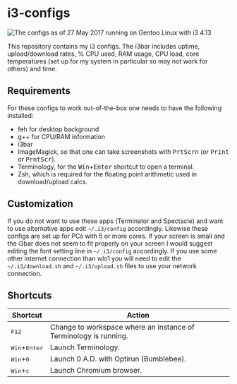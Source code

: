 # i3-configs
![The configs as of 27 May 2017 running on Gentoo Linux with i3 4.13](https://fusion809.github.io/images/desktop-environments/i3-4.13-my-configs-27May2017.png)

This repository contains my i3 configs. The i3bar includes uptime, upload/download rates, % CPU used, RAM usage, CPU load, core temperatures (set up for my system in particular so may not work for others) and time. 

## Requirements
For these configs to work out-of-the-box one needs to have the following installed:

* feh for desktop background
* g++ for CPU/RAM information
* i3bar
* ImageMagick, so that one can take screenshots with <kbd>PrtScrn</kbd> (or <kbd>Print</kbd> or <kbd>PrntScr</kbd>).
* Terminology, for the <kbd>Win</kbd>+<kbd>Enter</kbd> shortcut to open a terminal.
* Zsh, which is required for the floating point arithmetic used in download/upload calcs. 

## Customization
If you do not want to use these apps (Terminator and Spectacle) and want to use alternative apps edit `~/.i3/config` accordingly. Likewise these configs are set up for PCs with 5 or more cores. If your screen is small and the i3bar does not seem to fit properly on your screen I would suggest editing the font setting line in `~/.i3/config` accordingly. If you use some other internet connection than wlo1 you will need to edit the `~/.i3/download.sh` and `~/.i3/upload.sh` files to use your network connection.

## Shortcuts
| Shortcut       |                           Action                                 |
|----------------|------------------------------------------------------------------|
| <kbd>F12</kbd> | Change to workspace where an instance of Terminology is running. |
| <kbd>Win</kbd>+<kbd>Enter</kbd> | Launch Terminology. |
| <kbd>Win</kbd>+<kbd>0</kbd> | Launch 0 A.D. with Optirun (Bumblebee). |
| <kbd>Win</kbd>+<kbd>c</kbd> | Launch Chromium browser. |


